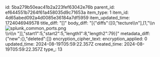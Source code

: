 id: 5ba279b50eac41b2a223fef63042e76b
parent_id: ef644551b7264f61a458035d9c71653a
item_type: 1
item_id: 4d65abed092a4d0085e36184a7df5959
item_updated_time: 1724046949578
title_diff: "[]"
body_diff: "[{\"diffs\":[[0,\"tecture\\\n\"],[1,\"\\\n![splunk_common_ports.png](:/1c1bb71e77e94e4db41c6c203ba2e822)\\\n\\\n&nbsp;\"]],\"start1\":5,\"start2\":5,\"length1\":8,\"length2\":79}]"
metadata_diff: {"new":{},"deleted":[]}
encryption_cipher_text: 
encryption_applied: 0
updated_time: 2024-08-19T05:59:22.357Z
created_time: 2024-08-19T05:59:22.357Z
type_: 13